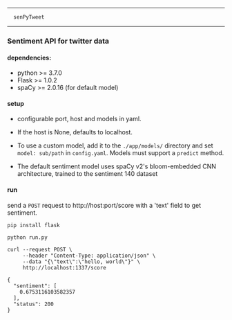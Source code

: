 ------------------------------
      senPyTweet
------------------------------
### Sentiment API for twitter data

#### dependencies:
 * python >= 3.7.0
 * Flask >= 1.0.2
 * spaCy >= 2.0.16 (for default model)


#### setup
 * configurable port, host and models in yaml.

 * If the host is None, defaults to localhost.

 * To use a custom model, add it to the `./app/models/` directory and set `model: sub/path` in `config.yaml`. Models must support a `predict` method.

 * The default sentiment model uses spaCy v2's bloom-embedded CNN architecture, trained to the sentiment 140 dataset

#### run
send a `POST` request to http://host:port/score with a 'text' field to get sentiment.
```
pip install flask

python run.py

curl --request POST \
     --header "Content-Type: application/json" \
     --data "{\"text\":\"hello, world\"}" \
     http://localhost:1337/score

{
  "sentiment": [
    0.6753116103582357
  ],
  "status": 200
}
```
